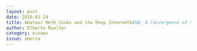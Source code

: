 ```yaml
---
layout: post 
date: 2016-01-24
title: Amateur Meth Cooks and the Deep Internet&#58; A Convergence of Social Justice and Emerging Technologies
author: Elberto Mueller
category: essays
issue: ameria
---
```

